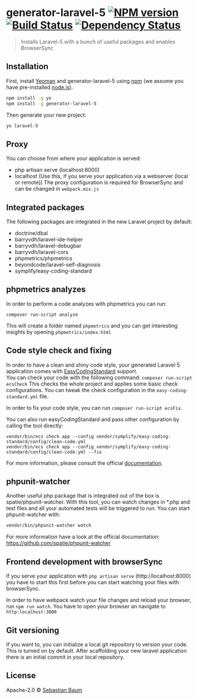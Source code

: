 # generator-laravel-5 [![NPM version][npm-image]][npm-url] [![Build Status][travis-image]][travis-url] [![Dependency Status][daviddm-image]][daviddm-url]
> Installs Laravel-5 with a bunch of useful packages and enables BrowserSync

## Installation

First, install [Yeoman](http://yeoman.io) and generator-laravel-5 using [npm](https://www.npmjs.com/) (we assume you have pre-installed [node.js](https://nodejs.org/)).

```bash
npm install -g yo
npm install -g generator-laravel-5
```

Then generate your new project:

```bash
yo laravel-5
```

## Proxy
You can choose from where your application is served:
* php artisan serve (localhost:8000)
* localhost (Use this, if you serve your application via a webserver (local or remote))
The proxy configuration is required for BrowserSync and can be changed in `webpack.mix.js`

## Integrated packages
The following packages are integrated in the new Laravel project by default:
* doctrine/dbal
* barryvdh/laravel-ide-helper
* barryvdh/laravel-debugbar
* barryvdh/laravel-cors
* phpmetrics/phpmetrics
* beyondcode/laravel-self-diagnosis
* symplify/easy-coding-standard

## phpmetrics analyzes
In order to perform a code analyzes with phpmetrics you can run:
```
composer run-script analyze
```
This will create a folder named `phpmetrics` and you can get interesting insights by opening
`phpmetrics/index.html`

## Code style check and fixing
In order to have a clean and shiny code style, your generated Laravel 5 application comes with 
[EasyCodingStandard](https://github.com/Symplify/EasyCodingStandard) support.  
You can check your code with the following command: `composer run-script ecsCheck`
This checks the whole project and applies some basic check configurations.
You can tweak the check configuration in the `easy-coding-standard.yml` file.

In order to fix your code style, you can run `composer run-script ecsFix`.

You can also run easyCodingStandard and pass other configuration by calling the tool directly:
```
vendor/bin/ecs check app --config vendor/symplify/easy-coding-standard/config/clean-code.yml
vendor/bin/ecs check app --config vendor/symplify/easy-coding-standard/config/clean-code.yml --fix
```

For more information, please consult the official 
[documentation](https://github.com/Symplify/EasyCodingStandard/blob/master/README.md).

## phpunit-watcher
Another useful php package that is integrated out of the box is spatie/phpunit-watcher. With this tool, 
you can watch changes in *.php and test files and all your automated tests will be triggered to run.
You can start phpunit-watcher with:
```bash
vendor/bin/phpunit-watcher watch
```
For more information have a look at the official documentation:
https://github.com/spatie/phpunit-watcher

## Frontend development with browserSync
If you serve your application with `php artisan serve` (http://localhost:8000) you have to start
this first before you can start watching your files with browserSync.

In order to have webpack watch your file changes and reload your browser, run `npm run watch`.
You have to open your browser an navigate to `http:localhost:3000`

## Git versioning
If you want to, you can initialize a local git repository to version your code.
This is turned on by default. After scaffolding your new laravel application there is an initial
commit in your local repository.

## License

Apache-2.0 © [Sebastian Baum](http://www.sebbaum.de)

[npm-image]: https://badge.fury.io/js/generator-laravel-5.svg
[npm-url]: https://npmjs.org/package/generator-laravel-5
[travis-image]: https://travis-ci.org/sebbaum/generator-laravel-5.svg?branch=master
[travis-url]: https://travis-ci.org/sebbaum/generator-laravel-5
[daviddm-image]: https://david-dm.org/sebbaum/generator-laravel-5.svg?theme=shields.io
[daviddm-url]: https://david-dm.org/sebbaum/generator-laravel-5

